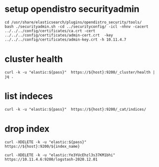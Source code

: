 # setup opendistro securityadmin
```
cd /usr/share/elasticsearch/plugins/opendistro_security/tools/
bash ./securityadmin.sh -cd ../securityconfig/ -icl -nhnv -cacert ../../../config/certificates/ca.crt -cert ../../../config/certificates/admin-cert.crt  -key ../../../config/certificates/admin-key.crt -h 10.11.4.7
```

# cluster health
```
curl -k -u "elastic:${pass}"  https://${host}:9200/_cluster/health | jq .
```

# list indeces
```
curl -k -u "elastic:${pass}"  https://${host}:9200/_cat/indices/
```

# drop index
```
curl -XDELETE -k -u "elastic:${pass}"  https://${host}:9200/${index_name}
```

```
curl -XDELETE -k -u "elastic:Ye3YUcEhzl3s37KM1bhi"  https://10.11.4.6:9200/logstash-2020.12.01
```
